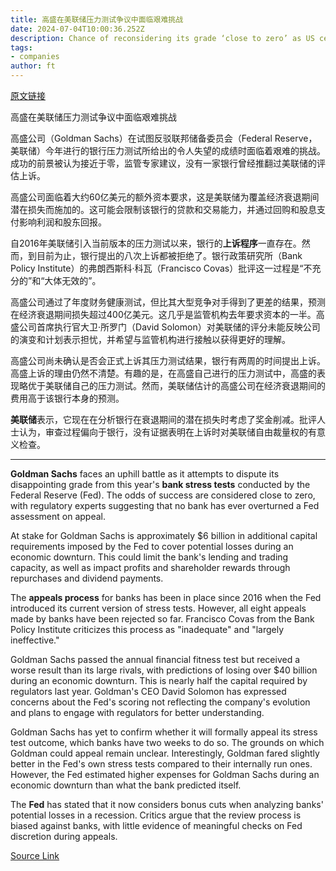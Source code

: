 ```yaml
---
title: 高盛在美联储压力测试争议中面临艰难挑战
date: 2024-07-04T10:00:36.252Z
description: Chance of reconsidering its grade ‘close to zero’ as US central bank has never overturned an assessment on appeal
tags: 
- companies
author: ft
---
```


[原文链接](https://ft.com/content/97ca8f12-0e02-4f5e-a2e1-a29828a7a04a)

高盛在美联储压力测试争议中面临艰难挑战

高盛公司（Goldman Sachs）在试图反驳联邦储备委员会（Federal Reserve，美联储）今年进行的银行压力测试所给出的令人失望的成绩时面临着艰难的挑战。成功的前景被认为接近于零，监管专家建议，没有一家银行曾经推翻过美联储的评估上诉。

高盛公司面临着大约60亿美元的额外资本要求，这是美联储为覆盖经济衰退期间潜在损失而施加的。这可能会限制该银行的贷款和交易能力，并通过回购和股息支付影响利润和股东回报。

自2016年美联储引入当前版本的压力测试以来，银行的**上诉程序**一直存在。然而，到目前为止，银行提出的八次上诉都被拒绝了。银行政策研究所（Bank Policy Institute）的弗朗西斯科·科瓦（Francisco Covas）批评这一过程是“不充分的”和“大体无效的”。

高盛公司通过了年度财务健康测试，但比其大型竞争对手得到了更差的结果，预测在经济衰退期间损失超过400亿美元。这几乎是监管机构去年要求资本的一半。高盛公司首席执行官大卫·所罗门（David Solomon）对美联储的评分未能反映公司的演变和计划表示担忧，并希望与监管机构进行接触以获得更好的理解。

高盛公司尚未确认是否会正式上诉其压力测试结果，银行有两周的时间提出上诉。高盛上诉的理由仍然不清楚。有趣的是，在高盛自己进行的压力测试中，高盛的表现略优于美联储自己的压力测试。然而，美联储估计的高盛公司在经济衰退期间的费用高于该银行本身的预测。

**美联储**表示，它现在在分析银行在衰退期间的潜在损失时考虑了奖金削减。批评人士认为，审查过程偏向于银行，没有证据表明在上诉时对美联储自由裁量权的有意义检查。

---

 **Goldman Sachs** faces an uphill battle as it attempts to dispute its disappointing grade from this year's **bank stress tests** conducted by the Federal Reserve (Fed). The odds of success are considered close to zero, with regulatory experts suggesting that no bank has ever overturned a Fed assessment on appeal.

At stake for Goldman Sachs is approximately $6 billion in additional capital requirements imposed by the Fed to cover potential losses during an economic downturn. This could limit the bank's lending and trading capacity, as well as impact profits and shareholder rewards through repurchases and dividend payments.

The **appeals process** for banks has been in place since 2016 when the Fed introduced its current version of stress tests. However, all eight appeals made by banks have been rejected so far. Francisco Covas from the Bank Policy Institute criticizes this process as "inadequate" and "largely ineffective."

Goldman Sachs passed the annual financial fitness test but received a worse result than its large rivals, with predictions of losing over $40 billion during an economic downturn. This is nearly half the capital required by regulators last year. Goldman's CEO David Solomon has expressed concerns about the Fed's scoring not reflecting the company's evolution and plans to engage with regulators for better understanding.

Goldman Sachs has yet to confirm whether it will formally appeal its stress test outcome, which banks have two weeks to do so. The grounds on which Goldman could appeal remain unclear. Interestingly, Goldman fared slightly better in the Fed's own stress tests compared to their internally run ones. However, the Fed estimated higher expenses for Goldman Sachs during an economic downturn than what the bank predicted itself.

The **Fed** has stated that it now considers bonus cuts when analyzing banks' potential losses in a recession. Critics argue that the review process is biased against banks, with little evidence of meaningful checks on Fed discretion during appeals.

[Source Link](https://ft.com/content/97ca8f12-0e02-4f5e-a2e1-a29828a7a04a)

